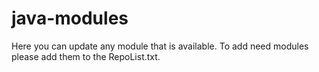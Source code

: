 # java-modules
Here you can update any module that is available.
To add need modules please add them to the RepoList.txt.

